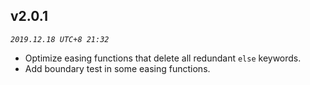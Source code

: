 ## v2.0.1
_`2019.12.18 UTC+8 21:32`_
* Optimize easing functions that delete all redundant `else` keywords.
* Add boundary test in some easing functions. 


